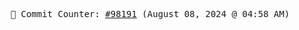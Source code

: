 <p align="center">
    <samp>
        📮 Commit Counter: <a href="https://github.com/Javascript-void0/Javascript-void0/commits/main">#98191</a> (August 08, 2024 @ 04:58 AM)
    </samp>
</p>